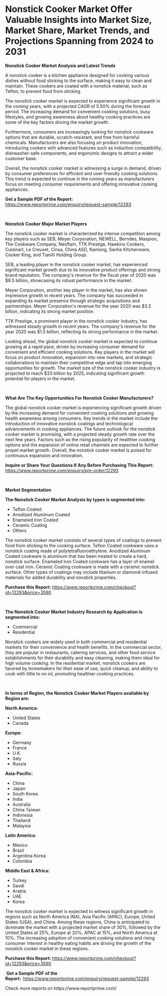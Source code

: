 <p><h1>Nonstick Cooker Market Offer Valuable Insights into Market Size, Market Share, Market Trends, and Projections Spanning from 2024 to 2031</h1></p><p><strong>Nonstick Cooker Market Analysis and Latest Trends</strong></p>
<p><p>A nonstick cooker is a kitchen appliance designed for cooking various dishes without food sticking to the surface, making it easy to clean and maintain. These cookers are coated with a nonstick material, such as Teflon, to prevent food from sticking.</p><p>The nonstick cooker market is expected to experience significant growth in the coming years, with a projected CAGR of 5.50% during the forecast period. The increasing demand for convenient cooking solutions, busy lifestyles, and growing awareness about healthy cooking practices are some of the key factors driving the market growth.</p><p>Furthermore, consumers are increasingly looking for nonstick cookware options that are durable, scratch-resistant, and free from harmful chemicals. Manufacturers are also focusing on product innovation, introducing cookers with advanced features such as induction compatibility, dishwasher-safe components, and ergonomic designs to attract a wider customer base.</p><p>Overall, the nonstick cooker market is witnessing a surge in demand, driven by consumer preferences for efficient and user-friendly cooking solutions. This trend is expected to continue in the coming years as manufacturers focus on meeting consumer requirements and offering innovative cooking appliances.</p></p>
<p><strong>Get a Sample PDF of the Report:&nbsp;</strong> <a href="https://www.reportprime.com/enquiry/request-sample/12293">https://www.reportprime.com/enquiry/request-sample/12293</a></p>
<p>&nbsp;</p>
<p><strong>Nonstick Cooker Major Market Players</strong></p>
<p><p>The nonstick cooker market is characterized by intense competition among key players such as SEB, Meyer Corporation, NEWELL, Berndes, Maspion, The Cookware Company, Neoflam, TTK Prestige, Hawkins Cookers, Cuisinart, Le Creuset, Cinsa, China ASD, Nanlong, Sanhe Kitchenware, Cooker King, and TianXi Holding Group.</p><p>SEB, a leading player in the nonstick cooker market, has experienced significant market growth due to its innovative product offerings and strong brand reputation. The company's revenue for the fiscal year of 2020 was $8.5 billion, showcasing its robust performance in the market.</p><p>Meyer Corporation, another key player in the market, has also shown impressive growth in recent years. The company has succeeded in expanding its market presence through strategic acquisitions and partnerships. Meyer Corporation's revenue for the year 2020 was $3.2 billion, indicating its strong market position.</p><p>TTK Prestige, a prominent player in the nonstick cooker industry, has witnessed steady growth in recent years. The company's revenue for the year 2020 was $1.5 billion, reflecting its strong performance in the market.</p><p>Looking ahead, the global nonstick cooker market is expected to continue growing at a rapid pace, driven by increasing consumer demand for convenient and efficient cooking solutions. Key players in the market will focus on product innovation, expansion into new markets, and strategic collaborations to maintain their competitive edge and tap into emerging opportunities for growth. The market size of the nonstick cooker industry is projected to reach $33 billion by 2025, indicating significant growth potential for players in the market.</p></p>
<p>&nbsp;</p>
<p><strong>What Are The Key Opportunities For Nonstick Cooker Manufacturers?</strong></p>
<p><p>The global nonstick cooker market is experiencing significant growth driven by the increasing demand for convenient cooking solutions and growing health awareness among consumers. Key trends in the market include the introduction of innovative nonstick coatings and technological advancements in cooking appliances. The future outlook for the nonstick cooker market is promising, with a projected steady growth rate over the next few years. Factors such as the rising popularity of healthier cooking options and the expansion of online retail channels are expected to further propel market growth. Overall, the nonstick cooker market is poised for continuous expansion and innovation.</p></p>
<p><strong>Inquire or Share Your Questions If Any Before Purchasing This Report:</strong> <a href="https://www.reportprime.com/enquiry/pre-order/12293">https://www.reportprime.com/enquiry/pre-order/12293</a></p>
<p>&nbsp;</p>
<p><strong>Market Segmentation</strong></p>
<p><strong>The Nonstick Cooker Market Analysis by types is segmented into:</strong></p>
<p><ul><li>Teflon Coated</li><li>Anodized Aluminum Coated</li><li>Enameled Iron Coated</li><li>Ceramic Coating</li><li>Others</li></ul></p>
<p><p>The nonstick cooker market consists of several types of coatings to prevent food from sticking to the cooking surface. Teflon Coated cookware uses a nonstick coating made of polytetrafluoroethylene. Anodized Aluminum Coated cookware is aluminum that has been treated to create a hard, nonstick surface. Enameled Iron Coated cookware has a layer of enamel over cast iron. Ceramic Coating cookware is made with a ceramic nonstick surface. Other types of coatings may include titanium or diamond-infused materials for added durability and nonstick properties.</p></p>
<p><strong>Purchase this Report:&nbsp;</strong><a href="https://www.reportprime.com/checkout?id=12293&price=3590">https://www.reportprime.com/checkout?id=12293&price=3590</a></p>
<p>&nbsp;</p>
<p><strong>The Nonstick Cooker Market Industry Research by Application is segmented into:</strong></p>
<p><ul><li>Commercial</li><li>Residential</li></ul></p>
<p><p>Nonstick cookers are widely used in both commercial and residential markets for their convenience and health benefits. In the commercial sector, they are popular in restaurants, catering services, and other food service establishments for their durability and easy cleaning, making them ideal for high volume cooking. In the residential market, nonstick cookers are favored by homemakers for their ease of use, quick cleanup, and ability to cook with little to no oil, promoting healthier cooking practices.</p></p>
<p>&nbsp;</p>
<p><strong>In terms of Region, the Nonstick Cooker Market Players available by Region are:</strong></p>
<p>
    <p> <strong> North America: </strong>
        <ul>
            <li>United States</li>
            <li>Canada</li>
        </ul>
        </p> 
    <p> <strong> Europe: </strong>
        <ul>
            <li>Germany</li>
            <li>France</li>
            <li>U.K.</li>
            <li>Italy</li>
            <li>Russia</li>
        </ul>
        </p> 
    <p> <strong> Asia-Pacific: </strong>
        <ul>
            <li>China</li>
            <li>Japan</li>
            <li>South Korea</li>
            <li>India</li>
            <li>Australia</li>
            <li>China Taiwan</li>
            <li>Indonesia</li>
            <li>Thailand</li>
            <li>Malaysia</li>
        </ul>
        </p> 
    <p> <strong> Latin America: </strong>
        <ul>
            <li>Mexico</li>
            <li>Brazil</li>
            <li>Argentina Korea</li>
            <li>Colombia</li>
        </ul>
        </p> 
    <p> <strong> Middle East & Africa: </strong>
        <ul>
            <li>Turkey</li>
            <li>Saudi</li>
            <li>Arabia</li>
            <li>UAE</li>
            <li>Korea</li>
        </ul>
    </p>
    </p>
<p><p>The nonstick cooker market is expected to witness significant growth in regions such as North America (NA), Asia Pacific (APAC), Europe, United States (USA), and China. Among these regions, China is anticipated to dominate the market with a projected market share of 30%, followed by the United States at 25%, Europe at 20%, APAC at 15%, and North America at 10%. The increasing adoption of convenient cooking solutions and rising consumer interest in healthy eating habits are driving the growth of the nonstick cooker market in these regions.</p></p>
<p><strong>Purchase this Report: </strong><a href="https://www.reportprime.com/checkout?id=12293&price=3590">https://www.reportprime.com/checkout?id=12293&price=3590</a></p>
<p>&nbsp;<strong>Get a Sample PDF of the Report:&nbsp;&nbsp;</strong><a href="https://www.reportprime.com/enquiry/request-sample/12293">https://www.reportprime.com/enquiry/request-sample/12293</a></p>
<p><strong></strong></p>
<p>Check more reports on https://www.reportprime.com/</p>